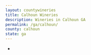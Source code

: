 ```yaml
---
layout: countywineries
title: Calhoun Wineries
description: Wineries in Calhoun GA
permalink: /ga/calhoun/
county: calhoun
state: ga
---
```

-
